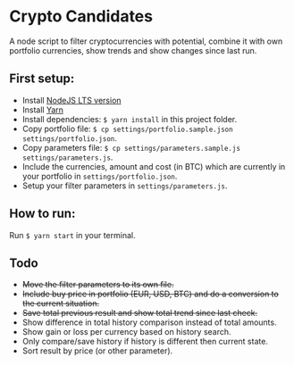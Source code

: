 # Crypto Candidates

A node script to filter cryptocurrencies with potential, combine it with own portfolio currencies, show trends and show changes since last run.

## First setup:

* Install [NodeJS LTS version](https://nodejs.org/en/)
* Install [Yarn](https://yarnpkg.com/en/)
* Install dependencies: `$ yarn install` in this project folder.
* Copy portfolio file: `$ cp settings/portfolio.sample.json settings/portfolio.json`.
* Copy parameters file: `$ cp settings/parameters.sample.js settings/parameters.js`.
* Include the currencies, amount and cost (in BTC) which are currently in your portfolio in `settings/portfolio.json`.
* Setup your filter parameters in `settings/parameters.js`.

## How to run:

Run `$ yarn start` in your terminal.

## Todo

* ~~Move the filter parameters to its own file.~~
* ~~Include buy price in portfolio (EUR, USD, BTC) and do a conversion to the current situation.~~
* ~~Save total previous result and show total trend since last check.~~
* Show difference in total history comparison instead of total amounts.
* Show gain or loss per currency based on history search.
* Only compare/save history if history is different then current state.
* Sort result by price (or other parameter).
